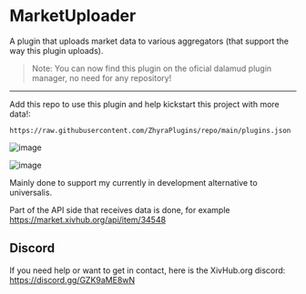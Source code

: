 # MarketUploader

A plugin that uploads market data to various aggregators (that support the way this plugin uploads).

> Note: You can now find this plugin on the oficial dalamud plugin manager, no need for any repository!

----

Add this repo to use this plugin and help kickstart this project with more data!:

`https://raw.githubusercontent.com/ZhyraPlugins/repo/main/plugins.json`



![image](https://user-images.githubusercontent.com/15859336/205991925-e8f43805-dbee-4100-a354-56b9c290645f.png)

![image](https://user-images.githubusercontent.com/15859336/205991998-e15daeb3-e8b4-421b-8480-349276dfea2b.png)


Mainly done to support my currently in development alternative to universalis.

Part of the API side that receives data is done, for example <https://market.xivhub.org/api/item/34548>

## Discord
If you need help or want to get in contact, here is the XivHub.org discord: https://discord.gg/GZK9aME8wN
